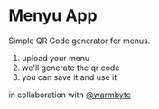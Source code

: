 # Menyu App

Simple QR Code generator for menus.

1. upload your menu
2. we'll generate the qr code
3. you can save it and use it

in collaboration with [@warmbyte](https://github.com/warmbyte)